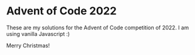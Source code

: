 # Advent of Code 2022

These are my solutions for the Advent of Code competition of 2022. I am using vanilla Javascript :)

Merry Christmas!